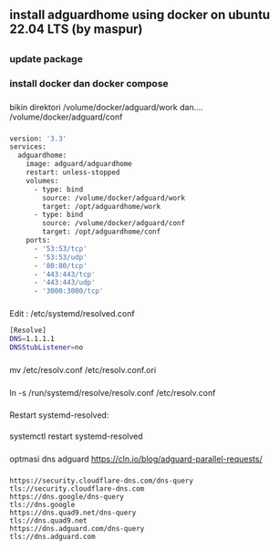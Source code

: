 ## install adguardhome using docker on ubuntu 22.04 LTS (by maspur)
##
### update package
###
### install docker dan docker compose
###
bikin direktori /volume/docker/adguard/work dan.... /volume/docker/adguard/conf
###
```bash
version: '3.3'
services:
  adguardhome:
    image: adguard/adguardhome
    restart: unless-stopped
    volumes:
      - type: bind
        source: /volume/docker/adguard/work
        target: /opt/adguardhome/work
      - type: bind
        source: /volume/docker/adguard/conf
        target: /opt/adguardhome/conf
    ports:
      - '53:53/tcp'
      - '53:53/udp'
      - '80:80/tcp'
      - '443:443/tcp'
      - '443:443/udp'
      - '3000:3000/tcp'
```
###
Edit : /etc/systemd/resolved.conf
```bash
[Resolve]
DNS=1.1.1.1
DNSStubListener=no
```
###
mv /etc/resolv.conf /etc/resolv.conf.ori
###
ln -s /run/systemd/resolve/resolv.conf /etc/resolv.conf
###
###
Restart systemd-resolved:
####
systemctl restart systemd-resolved
###
optmasi dns adguard
https://cln.io/blog/adguard-parallel-requests/
###
```code
https://security.cloudflare-dns.com/dns-query
tls://security.cloudflare-dns.com
https://dns.google/dns-query
tls://dns.google
https://dns.quad9.net/dns-query
tls://dns.quad9.net
https://dns.adguard.com/dns-query
tls://dns.adguard.com
```

